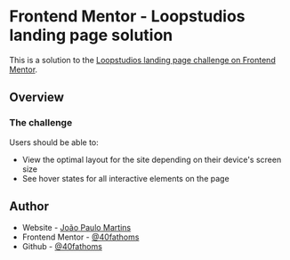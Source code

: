 # Frontend Mentor - Loopstudios landing page solution

This is a solution to the [Loopstudios landing page challenge on Frontend Mentor](https://www.frontendmentor.io/challenges/loopstudios-landing-page-N88J5Onjw).

## Overview

### The challenge

Users should be able to:

- View the optimal layout for the site depending on their device's screen size
- See hover states for all interactive elements on the page

## Author

- Website - [João Paulo Martins](https://40fathoms.github.io/personal-portfolio/)
- Frontend Mentor - [@40fathoms](https://www.frontendmentor.io/profile/40fathoms)
- Github - [@40fathoms](https://github.com/40fathoms)

